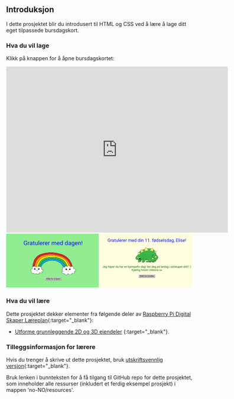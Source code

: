 ## Introduksjon

I dette prosjektet blir du introdusert til HTML og CSS ved å lære å lage ditt eget tilpassede bursdagskort.

### Hva du vil lage

Klikk på knappen for å åpne bursdagskortet:

<div class="trinket">
  <iframe src="https://trinket.io/embed/html/c3d52cf65c?outputOnly=true&start=result" width="600" height="450" frameborder="0" marginwidth="0" marginheight="0" allowfullscreen>
  </iframe>
  <img src="images/birthday-final.png">
</div>

### Hva du vil lære

Dette prosjektet dekker elementer fra følgende deler av [Raspberry Pi Digital Skaper Læreplan](http://rpf.io/curriculum){:target="_blank"}:

+ [Utforme grunnleggende 2D og 3D eiendeler](https://www.raspberrypi.org/curriculum/design/creator) {:target="_blank"}.

### Tilleggsinformasjon for lærere

Hvis du trenger å skrive ut dette prosjektet, bruk [utskriftsvennlig versjon](https://projects.raspberrypi.org/en/projects/happy-birthday/print){:target="_blank"}.

Bruk lenken i bunnteksten for å få tilgang til GitHub repo for dette prosjektet, som inneholder alle ressurser (inkludert et ferdig eksempel prosjekt) i mappen 'no-NO/resources'.